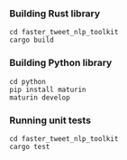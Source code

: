 ### Building Rust library
```
cd faster_tweet_nlp_toolkit
cargo build
```
### Building Python library
```
cd python
pip install maturin
maturin develop
```
### Running unit tests
```
cd faster_tweet_nlp_toolkit
cargo test
```
